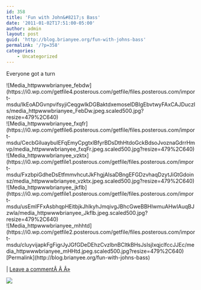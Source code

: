 ```yaml
---
id: 358
title: 'Fun with John&#8217;s Bass'
date: '2011-01-02T17:51:00-05:00'
author: admin
layout: post
guid: 'http://blog.brianyee.org/fun-with-johns-bass'
permalink: '/?p=358'
categories:
    - Uncategorized
---
```


Everyone got a turn

<div class="p_embed p_image_embed">![Media_httpwwwbrianyee_febdw](https://i0.wp.com/getfile4.posterous.com/getfile/files.posterous.com/import-msdu/IkEoADGvnpvifsyjiCeqgwIkDGBaktdxemoselDBIgEbvtwyFAxCAJDuczIs/media_httpwwwbrianyee_FebDw.jpeg.scaled500.jpg?resize=479%2C640)</div><div class="p_embed p_image_embed">![Media_httpwwwbrianyee_fxqfr](https://i0.wp.com/getfile6.posterous.com/getfile/files.posterous.com/import-msdu/CecbGiluaybuIEFqEmyCpgtxlBfyrBDsDthHtdoGckBdsoJvoznaGdrrHmvp/media_httpwwwbrianyee_fxqFr.jpeg.scaled500.jpg?resize=479%2C640)</div><div class="p_embed p_image_embed">![Media_httpwwwbrianyee_vzktx](https://i0.wp.com/getfile1.posterous.com/getfile/files.posterous.com/import-msdu/FxzbpiGdheDsEtfmmvhcutJkFhgjAIsaDBngEFGDzvhaqDzytJiGtGdoinsz/media_httpwwwbrianyee_vzktx.jpeg.scaled500.jpg?resize=479%2C640)</div><div class="p_embed p_image_embed">![Media_httpwwwbrianyee_jkflb](https://i0.wp.com/getfile1.posterous.com/getfile/files.posterous.com/import-msdu/usEmIFFxAsbhqpHEitbjkJhlkyhJmqivgJBhcGweBBHIwmuAHwIAuqBJzwla/media_httpwwwbrianyee_Jkflb.jpeg.scaled500.jpg?resize=479%2C640)</div><div class="p_embed p_image_embed">![Media_httpwwwbrianyee_mhhtd](https://i0.wp.com/getfile2.posterous.com/getfile/files.posterous.com/import-msdu/cluyvijapkFgFigrJyJGfGDeDEhzCvzlbnBCltkBHsJsIsjIxqjclfccJJEc/media_httpwwwbrianyee_mHHtd.jpeg.scaled500.jpg?resize=479%2C640)</div>[Permalink](http://blog.brianyee.org/fun-with-johns-bass)

| [Leave a commentÂ Â Â»](http://blog.brianyee.org/fun-with-johns-bass#comment)

![](http://feeds.feedburner.com/~r/brianyee/LmTz/~4/wjwcs1NHT-g)
